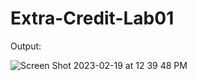 # Extra-Credit-Lab01
Output:

![Screen Shot 2023-02-19 at 12 39 48 PM](https://user-images.githubusercontent.com/100617721/219968263-65e39061-a03f-4ca3-930e-831ac8384044.png)
